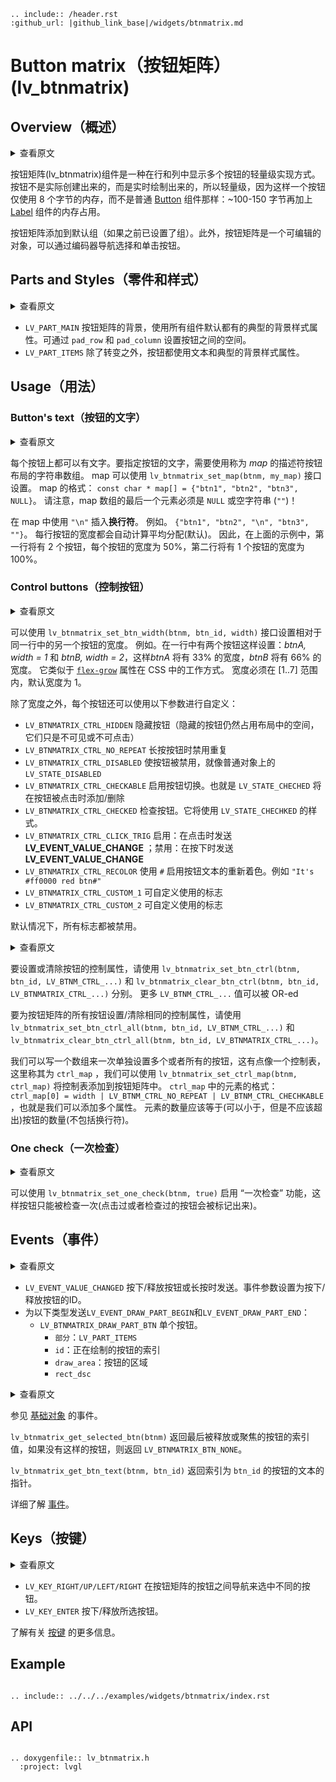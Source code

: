 ```eval_rst
.. include:: /header.rst 
:github_url: |github_link_base|/widgets/btnmatrix.md
```
# Button matrix（按钮矩阵） (lv_btnmatrix)

## Overview（概述）

<details>
<summary>查看原文</summary>
<p>

The Button Matrix object is a lightweight way to display multiple buttons in rows and columns. Lightweight because the buttons are not actually created but just virtually drawn on the fly. This way, one button use only eight extra bytes of memory instead of the ~100-150 bytes a normal [Button](/widgets/core/btn) object plus the 100 or so bytes for the the [Label](/widgets/core/label) object.

The Button matrix is added to the default group (if one is set). Besides the Button matrix is an editable object to allow selecting and clicking the buttons with encoder navigation too.

</p>
</details>

按钮矩阵(lv_btnmatrix)组件是一种在行和列中显示多个按钮的轻量级实现方式。按钮不是实际创建出来的，而是实时绘制出来的，所以轻量级，因为这样一个按钮仅使用 8 个字节的内存，而不是普通 [Button](/widgets/core/btn) 组件那样：~100-150 字节再加上 [Label](/widgets/core/label) 组件的内存占用。

按钮矩阵添加到默认组（如果之前已设置了组）。此外，按钮矩阵是一个可编辑的对象，可以通过编码器导航选择和单击按钮。

## Parts and Styles（零件和样式）

<details>
<summary>查看原文</summary>
<p>

- `LV_PART_MAIN` The background of the button matrix, uses the typical background style properties. `pad_row` and `pad_column` sets the space between the buttons.
- `LV_PART_ITEMS` The buttons all use the text and typical background style properties except translations and transformations. 

</p>
</details>

- `LV_PART_MAIN` 按钮矩阵的背景，使用所有组件默认都有的典型的背景样式属性。可通过 `pad_row` 和 `pad_column` 设置按钮之间的空间。
- `LV_PART_ITEMS` 除了转变之外，按钮都使用文本和典型的背景样式属性。

## Usage（用法）

### Button's text（按钮的文字）

<details>
<summary>查看原文</summary>
<p>

There is a text on each button. To specify them a descriptor string array, called *map*, needs to be used.
The map can be set with `lv_btnmatrix_set_map(btnm, my_map)`.
The declaration of a map should look like `const char * map[] = {"btn1", "btn2", "btn3", NULL}`.
Note that the last element has to be either `NULL` or an empty string (`""`)!

Use `"\n"` in the map to insert a **line break**. E.g. `{"btn1", "btn2", "\n", "btn3", ""}`. Each line's buttons have their width calculated automatically.
So in the example the first row will have 2 buttons each with 50% width and a second row with 1 button having 100% width.

</p>
</details>

每个按钮上都可以有文字。要指定按钮的文字，需要使用称为 *map* 的描述符按钮布局的字符串数组。
map 可以使用 `lv_btnmatrix_set_map(btnm, my_map)` 接口设置。
map 的格式： `const char * map[] = {"btn1", "btn2", "btn3", NULL}`。
请注意，map 数组的最后一个元素必须是 `NULL` 或空字符串 (`""`)！

在 map 中使用 `"\n"` 插入**换行符**。 例如。 `{"btn1", "btn2", "\n", "btn3", ""}`。 每行按钮的宽度都会自动计算平均分配(默认)。
因此，在上面的示例中，第一行将有 2 个按钮，每个按钮的宽度为 50%，第二行将有 1 个按钮的宽度为 100%。

### Control buttons（控制按钮）

<details>
<summary>查看原文</summary>
<p>

The buttons' width can be set relative to the other button in the same row with `lv_btnmatrix_set_btn_width(btnm, btn_id, width)`
E.g. in a line with two buttons: *btnA, width = 1* and *btnB, width = 2*, *btnA* will have 33 % width and *btnB* will have 66 % width. 
It's similar to how the [`flex-grow`](https://developer.mozilla.org/en-US/docs/Web/CSS/flex-grow) property works in CSS.
The width must be in the \[1..7\] range and the default width is 1.

In addition to the width, each button can be customized with the following parameters:
- `LV_BTNMATRIX_CTRL_HIDDEN` Makes a button hidden (hidden buttons still take up space in the layout, they are just not visible or clickable)
- `LV_BTNMATRIX_CTRL_NO_REPEAT` Disable repeating when the button is long pressed
- `LV_BTNMATRIX_CTRL_DISABLED` Makes a button disabled Like `LV_STATE_DISABLED` on normal objects
- `LV_BTNMATRIX_CTRL_CHECKABLE` Enable toggling of a button. I.e. `LV_STATE_CHECHED` will be added/removed as the button is clicked
- `LV_BTNMATRIX_CTRL_CHECKED` MAke the button checked. It will use the `LV_STATE_CHECHKED` styles.
- `LV_BTNMATRIX_CTRL_CLICK_TRIG` Enabled: send LV_EVENT_VALUE_CHANGE on CLICK, Disabled: send LV_EVENT_VALUE_CHANGE on PRESS*/
- `LV_BTNMATRIX_CTRL_RECOLOR` Enable recoloring of button texts with `#`. E.g. `"It's #ff0000 red#"`
- `LV_BTNMATRIX_CTRL_CUSTOM_1` Custom free to use flag
- `LV_BTNMATRIX_CTRL_CUSTOM_2` Custom free to use flag

By default all flags are disabled.

</p>
</details>

可以使用 `lv_btnmatrix_set_btn_width(btnm, btn_id, width)` 接口设置相对于同一行中的另一个按钮的宽度。
例如。在一行中有两个按钮这样设置：*btnA, width = 1* 和 *btnB, width = 2*，这样*btnA* 将有 33% 的宽度，*btnB* 将有 66% 的宽度。
它类似于 [`flex-grow`](https://developer.mozilla.org/en-US/docs/Web/CSS/flex-grow) 属性在 CSS 中的工作方式。
宽度必须在 \[1..7\] 范围内，默认宽度为 1。

除了宽度之外，每个按钮还可以使用以下参数进行自定义：
- `LV_BTNMATRIX_CTRL_HIDDEN` 隐藏按钮（隐藏的按钮仍然占用布局中的空间，它们只是不可见或不可点击）
- `LV_BTNMATRIX_CTRL_NO_REPEAT` 长按按钮时禁用重复
- `LV_BTNMATRIX_CTRL_DISABLED` 使按钮被禁用，就像普通对象上的 `LV_STATE_DISABLED`
- `LV_BTNMATRIX_CTRL_CHECKABLE` 启用按钮切换。也就是 `LV_STATE_CHECHED` 将在按钮被点击时添加/删除
- `LV_BTNMATRIX_CTRL_CHECKED` 检查按钮。它将使用 `LV_STATE_CHECHKED` 的样式。
- `LV_BTNMATRIX_CTRL_CLICK_TRIG` 启用：在点击时发送 **LV_EVENT_VALUE_CHANGE** ；禁用：在按下时发送 **LV_EVENT_VALUE_CHANGE**
- `LV_BTNMATRIX_CTRL_RECOLOR` 使用 `#` 启用按钮文本的重新着色。例如 `"It's #ff0000 red btn#"`
- `LV_BTNMATRIX_CTRL_CUSTOM_1` 可自定义使用的标志
- `LV_BTNMATRIX_CTRL_CUSTOM_2` 可自定义使用的标志

默认情况下，所有标志都被禁用。


<details>
<summary>查看原文</summary>
<p>

To set or clear a button's control attribute, use `lv_btnmatrix_set_btn_ctrl(btnm, btn_id, LV_BTNM_CTRL_...)` and 
`lv_btnmatrix_clear_btn_ctrl(btnm, btn_id, LV_BTNMATRIX_CTRL_...)` respectively. More `LV_BTNM_CTRL_...` values can be OR-ed

To set/clear the same control attribute for all buttons of a button matrix, use `lv_btnmatrix_set_btn_ctrl_all(btnm, btn_id, LV_BTNM_CTRL_...)` and 
`lv_btnmatrix_clear_btn_ctrl_all(btnm, btn_id, LV_BTNMATRIX_CTRL_...)`.

The set a control map for a button matrix (similarly to the map for the text), use `lv_btnmatrix_set_ctrl_map(btnm, ctrl_map)`.
An element of `ctrl_map` should look like `ctrl_map[0] = width | LV_BTNM_CTRL_NO_REPEAT |  LV_BTNM_CTRL_CHECHKABLE`. 
The number of elements should be equal to the number of buttons (excluding newlines characters).

</p>
</details>

要设置或清除按钮的控制属性，请使用 `lv_btnmatrix_set_btn_ctrl(btnm, btn_id, LV_BTNM_CTRL_...)` 和
`lv_btnmatrix_clear_btn_ctrl(btnm, btn_id, LV_BTNMATRIX_CTRL_...)` 分别。 更多 `LV_BTNM_CTRL_...` 值可以被 OR-ed

要为按钮矩阵的所有按钮设置/清除相同的控制属性，请使用 `lv_btnmatrix_set_btn_ctrl_all(btnm, btn_id, LV_BTNM_CTRL_...)` 和
`lv_btnmatrix_clear_btn_ctrl_all(btnm, btn_id, LV_BTNMATRIX_CTRL_...)`。

我们可以写一个数组来一次单独设置多个或者所有的按钮，这有点像一个控制表，这里称其为 `ctrl_map` ，我们可以使用 `lv_btnmatrix_set_ctrl_map(btnm, ctrl_map)` 将控制表添加到按钮矩阵中。
`ctrl_map` 中的元素的格式：`ctrl_map[0] = width | LV_BTNM_CTRL_NO_REPEAT | LV_BTNM_CTRL_CHECHKABLE` ，也就是我们可以添加多个属性。
元素的数量应该等于(可以小于，但是不应该超出)按钮的数量(不包括换行符)。

### One check（一次检查）

<details>
<summary>查看原文</summary>
<p>

The "One check" feature can be enabled with `lv_btnmatrix_set_one_check(btnm, true)` to allow only one button to be checked at a time.

</p>
</details>

可以使用 `lv_btnmatrix_set_one_check(btnm, true)` 启用 “一次检查” 功能，这样按钮只能被检查一次(点击过或者检查过的按钮会被标记出来)。

## Events（事件）

<details>
<summary>查看原文</summary>
<p>

- `LV_EVENT_VALUE_CHANGED` Sent when a button is pressed/released or repeated after long press. The event parameter is set to the ID of the pressed/released button.
- `LV_EVENT_DRAW_PART_BEGIN` and `LV_EVENT_DRAW_PART_END` are sent for the following types:
    - `LV_BTNMATRIX_DRAW_PART_BTN` The individual buttons.
        - `part`: `LV_PART_ITEMS`
        - `id`:index of the button being drawn 
        - `draw_area`: the area of teh button
        - `rect_dsc`

</p>
</details>

- `LV_EVENT_VALUE_CHANGED` 按下/释放按钮或长按时发送。事件参数设置为按下/释放按钮的ID。
- 为以下类型发送`LV_EVENT_DRAW_PART_BEGIN`和`LV_EVENT_DRAW_PART_END`：
     - `LV_BTNMATRIX_DRAW_PART_BTN` 单个按钮。
         - `部分`：`LV_PART_ITEMS`
         - `id`：正在绘制的按钮的索引
         - `draw_area`：按钮的区域
         - `rect_dsc`

<details>
<summary>查看原文</summary>
<p>

See the events of the [Base object](/widgets/obj) too.


`lv_btnmatrix_get_selected_btn(btnm)` returns the index of the most recently released or focused button or `LV_BTNMATRIX_BTN_NONE` if no such button.

`lv_btnmatrix_get_btn_text(btnm, btn_id)` returns a pointer to the text of `btn_id`th button.

Learn more about [Events](/overview/event).

</p>
</details>

参见 [基础对象](/widgets/obj) 的事件。


`lv_btnmatrix_get_selected_btn(btnm)` 返回最后被释放或聚焦的按钮的索引值，如果没有这样的按钮，则返回 `LV_BTNMATRIX_BTN_NONE`。

`lv_btnmatrix_get_btn_text(btnm, btn_id)` 返回索引为 `btn_id` 的按钮的文本的指针。

详细了解 [事件](/overview/event)。

## Keys（按键）

<details>
<summary>查看原文</summary>
<p>

- `LV_KEY_RIGHT/UP/LEFT/RIGHT` To navigate among the buttons to select one
- `LV_KEY_ENTER` To press/release the selected button

Learn more about [Keys](/overview/indev).

</p>
</details>

- `LV_KEY_RIGHT/UP/LEFT/RIGHT` 在按钮矩阵的按钮之间导航来选中不同的按钮。
- `LV_KEY_ENTER` 按下/释放所选按钮。

了解有关 [按键](/overview/indev) 的更多信息。

## Example

```eval_rst

.. include:: ../../../examples/widgets/btnmatrix/index.rst

```

## API

```eval_rst

.. doxygenfile:: lv_btnmatrix.h
  :project: lvgl

```
